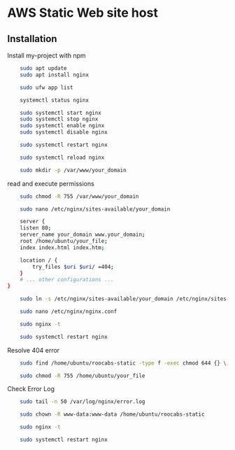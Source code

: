 
# AWS Static Web site host




## Installation

Install my-project with npm

```bash
    sudo apt update
    sudo apt install nginx
```
```bash
    sudo ufw app list
```
```bash
    systemctl status nginx
```
```bash
    sudo systemctl start nginx
    sudo systemctl stop nginx
    sudo systemctl enable nginx
    sudo systemctl disable nginx
```

```bash
    sudo systemctl restart nginx
```
```bash
    sudo systemctl reload nginx
```

```bash
    sudo mkdir -p /var/www/your_domain
```
read and execute permissions
```bash
    sudo chmod -R 755 /var/www/your_domain
```
```bash
    sudo nano /etc/nginx/sites-available/your_domain
```
```bash
    server {
    listen 80;
    server_name your_domain www.your_domain;
    root /home/ubuntu/your_file;
    index index.html index.htm;

    location / {
        try_files $uri $uri/ =404;
    }
    # ... other configurations ...
}
```
```bash
    sudo ln -s /etc/nginx/sites-available/your_domain /etc/nginx/sites-enabled/
```
```bash
    sudo nano /etc/nginx/nginx.conf
```

```bash
    sudo nginx -t
```
```bash
    sudo systemctl restart nginx
```

Resolve 404 error
```bash
    sudo find /home/ubuntu/roocabs-static -type f -exec chmod 644 {} \;
```
```bash
    sudo chmod -R 755 /home/ubuntu/your_file
```
Check Error Log
```bash
    sudo tail -n 50 /var/log/nginx/error.log
```
```bash
    sudo chown -R www-data:www-data /home/ubuntu/roocabs-static
```
```bash
    sudo nginx -t
```
```bash
    sudo systemctl restart nginx
```

